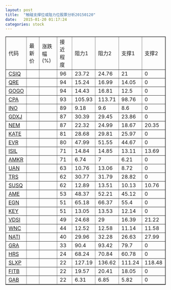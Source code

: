 ```yaml
---
layout: post
title:  "触碰支撑位或阻力位股票分析20150120"
date:   2015-01-20 01:17:24
categories: stock
---
```

<script type="text/javascript">
var stockList = []
stockList.push('gb_csiq');
stockList.push('gb_qre');
stockList.push('gb_gogo');
stockList.push('gb_cpa');
stockList.push('gb_ino');
stockList.push('gb_gdxj');
stockList.push('gb_nem');
stockList.push('gb_kate');
stockList.push('gb_evr');
stockList.push('gb_isil');
stockList.push('gb_amkr');
stockList.push('gb_uan');
stockList.push('gb_trs');
stockList.push('gb_susq');
stockList.push('gb_ame');
stockList.push('gb_egn');
stockList.push('gb_key');
stockList.push('gb_vdsi');
stockList.push('gb_wnc');
stockList.push('gb_nati');
stockList.push('gb_gra');
stockList.push('gb_hrs');
stockList.push('gb_slxp');
stockList.push('gb_fitb');
stockList.push('gb_gab');
</script>
<table border="1">
 <tr>
 <td>代码</td>
 <td>最新价</td>
 <td>涨跌幅(%)</td>
 <td>接近程度</td>
 <td>阻力1</td>
 <td>阻力2</td>
 <td>支撑1</td>
 <td>支撑2</td>
</tr>
  <tr id="csiq" class="green">
  <td><a href="http://stock.finance.sina.com.cn/usstock/quotes/CSIQ.html" target="_blank">CSIQ</a></td><td></td><td></td><td>96</td><td>23.72</td><td>24.76</td><td>21</td><td>0</td></tr>
  <tr id="qre" class="red">
  <td><a href="http://stock.finance.sina.com.cn/usstock/quotes/QRE.html" target="_blank">QRE</a></td><td></td><td></td><td>94</td><td>15.24</td><td>16.99</td><td>14.05</td><td>0</td></tr>
  <tr id="gogo" class="red">
  <td><a href="http://stock.finance.sina.com.cn/usstock/quotes/GOGO.html" target="_blank">GOGO</a></td><td></td><td></td><td>94</td><td>14.43</td><td>16.81</td><td>12.5</td><td>0</td></tr>
  <tr id="cpa" class="red">
  <td><a href="http://stock.finance.sina.com.cn/usstock/quotes/CPA.html" target="_blank">CPA</a></td><td></td><td></td><td>93</td><td>105.93</td><td>113.71</td><td>98.76</td><td>0</td></tr>
  <tr id="ino" class="green">
  <td><a href="http://stock.finance.sina.com.cn/usstock/quotes/INO.html" target="_blank">INO</a></td><td></td><td></td><td>89</td><td>9.18</td><td>9.6</td><td>8.6</td><td>0</td></tr>
  <tr id="gdxj" class="red">
  <td><a href="http://stock.finance.sina.com.cn/usstock/quotes/GDXJ.html" target="_blank">GDXJ</a></td><td></td><td></td><td>87</td><td>30.39</td><td>29.45</td><td>23.86</td><td>0</td></tr>
  <tr id="nem" class="red">
  <td><a href="http://stock.finance.sina.com.cn/usstock/quotes/NEM.html" target="_blank">NEM</a></td><td></td><td></td><td>87</td><td>22.32</td><td>24.99</td><td>18.67</td><td>20.35</td></tr>
  <tr id="kate" class="green">
  <td><a href="http://stock.finance.sina.com.cn/usstock/quotes/KATE.html" target="_blank">KATE</a></td><td></td><td></td><td>81</td><td>28.68</td><td>29.81</td><td>25.97</td><td>0</td></tr>
  <tr id="evr" class="red">
  <td><a href="http://stock.finance.sina.com.cn/usstock/quotes/EVR.html" target="_blank">EVR</a></td><td></td><td></td><td>80</td><td>47.99</td><td>51.55</td><td>44.67</td><td>0</td></tr>
  <tr id="isil" class="green">
  <td><a href="http://stock.finance.sina.com.cn/usstock/quotes/ISIL.html" target="_blank">ISIL</a></td><td></td><td></td><td>71</td><td>14.84</td><td>14.85</td><td>13.11</td><td>13.69</td></tr>
  <tr id="amkr" class="red">
  <td><a href="http://stock.finance.sina.com.cn/usstock/quotes/AMKR.html" target="_blank">AMKR</a></td><td></td><td></td><td>71</td><td>6.74</td><td>7</td><td>6.21</td><td>0</td></tr>
  <tr id="uan" class="red">
  <td><a href="http://stock.finance.sina.com.cn/usstock/quotes/UAN.html" target="_blank">UAN</a></td><td></td><td></td><td>63</td><td>10.76</td><td>13.06</td><td>8.72</td><td>0</td></tr>
  <tr id="trs" class="green">
  <td><a href="http://stock.finance.sina.com.cn/usstock/quotes/TRS.html" target="_blank">TRS</a></td><td></td><td></td><td>62</td><td>30.77</td><td>31.79</td><td>28.82</td><td>0</td></tr>
  <tr id="susq" class="red">
  <td><a href="http://stock.finance.sina.com.cn/usstock/quotes/SUSQ.html" target="_blank">SUSQ</a></td><td></td><td></td><td>62</td><td>12.89</td><td>13.51</td><td>10.13</td><td>10.76</td></tr>
  <tr id="ame" class="green">
  <td><a href="http://stock.finance.sina.com.cn/usstock/quotes/AME.html" target="_blank">AME</a></td><td></td><td></td><td>53</td><td>48.37</td><td>52.21</td><td>45.12</td><td>0</td></tr>
  <tr id="egn" class="red">
  <td><a href="http://stock.finance.sina.com.cn/usstock/quotes/EGN.html" target="_blank">EGN</a></td><td></td><td></td><td>51</td><td>65.18</td><td>66.37</td><td>55.4</td><td>0</td></tr>
  <tr id="key" class="green">
  <td><a href="http://stock.finance.sina.com.cn/usstock/quotes/KEY.html" target="_blank">KEY</a></td><td></td><td></td><td>51</td><td>13.05</td><td>13.53</td><td>12.14</td><td>0</td></tr>
  <tr id="vdsi" class="green">
  <td><a href="http://stock.finance.sina.com.cn/usstock/quotes/VDSI.html" target="_blank">VDSI</a></td><td></td><td></td><td>49</td><td>24.68</td><td>29</td><td>16.39</td><td>21.22</td></tr>
  <tr id="wnc" class="red">
  <td><a href="http://stock.finance.sina.com.cn/usstock/quotes/WNC.html" target="_blank">WNC</a></td><td></td><td></td><td>44</td><td>12.52</td><td>12.58</td><td>11.14</td><td>11.58</td></tr>
  <tr id="nati" class="red">
  <td><a href="http://stock.finance.sina.com.cn/usstock/quotes/NATI.html" target="_blank">NATI</a></td><td></td><td></td><td>40</td><td>29.96</td><td>32.28</td><td>26.63</td><td>27.99</td></tr>
  <tr id="gra" class="red">
  <td><a href="http://stock.finance.sina.com.cn/usstock/quotes/GRA.html" target="_blank">GRA</a></td><td></td><td></td><td>33</td><td>90.4</td><td>93.42</td><td>79.7</td><td>0</td></tr>
  <tr id="hrs" class="red">
  <td><a href="http://stock.finance.sina.com.cn/usstock/quotes/HRS.html" target="_blank">HRS</a></td><td></td><td></td><td>24</td><td>68.24</td><td>70.84</td><td>60.78</td><td>0</td></tr>
  <tr id="slxp" class="green">
  <td><a href="http://stock.finance.sina.com.cn/usstock/quotes/SLXP.html" target="_blank">SLXP</a></td><td></td><td></td><td>22</td><td>127.19</td><td>136.62</td><td>111.24</td><td>118.48</td></tr>
  <tr id="fitb" class="green">
  <td><a href="http://stock.finance.sina.com.cn/usstock/quotes/FITB.html" target="_blank">FITB</a></td><td></td><td></td><td>22</td><td>19.57</td><td>20.41</td><td>18.05</td><td>0</td></tr>
  <tr id="gab" class="green">
  <td><a href="http://stock.finance.sina.com.cn/usstock/quotes/GAB.html" target="_blank">GAB</a></td><td></td><td></td><td>22</td><td>6.31</td><td>6.85</td><td>5.82</td><td>0</td></tr>
</table>
